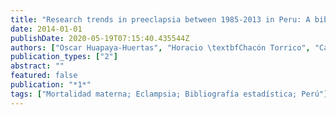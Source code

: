 ```yaml
---
title: "Research trends in preeclapsia between 1985-2013 in Peru: A bibliometric study"
date: 2014-01-01
publishDate: 2020-05-19T07:15:40.435544Z
authors: ["Oscar Huapaya-Huertas", "Horacio \textbfChacón Torrico", "Carolina Black-Tam", "Hans Contreras-Pulache", "Elizabeth Mori-Quispe", "Delia Indira Chiarello"]
publication_types: ["2"]
abstract: ""
featured: false
publication: "*1*"
tags: ["Mortalidad materna; Eclampsia; Bibliografía estadística; Perú"]
---
```


